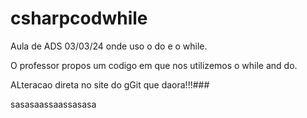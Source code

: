 # csharpcodwhile
Aula de ADS 03/03/24 onde uso o do e o while.
    
O professor propos um codigo em que nos utilizemos o while and do.


ALteracao direta no site do gGit que daora!!!###

sasasaassaassasasa
